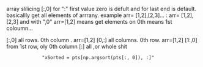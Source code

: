 array slilicing [:,0]  for ":" first value zero is defult and for last end is default. basicallly get all elements of arrrany. example
arr= [1,2],[2,3]... : arr= [1,2],[2,3]
and with ",0" arr=[1,2] means get elements on 0th means 1st coloumn...

[:,0]  all rows. 0th column . arr=[1,2]
[0,:] all columns. 0th row. arr=[1,2]
[1:,0] from 1st row, oly 0th column
[:] all ,or whole shit

                 
                 "xSorted = pts[np.argsort(pts[:, 0]), :]" 

